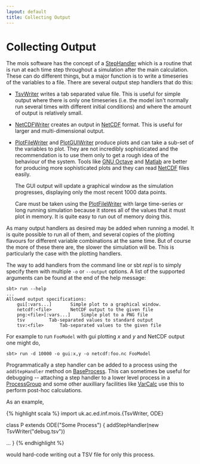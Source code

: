 ```yaml
---
layout: default
title: Collecting Output
---
```


Collecting Output
=================

The mois software has the concept of a [StepHandler] which is a routine
that is run at each time step throughout a simulation after the main
calculation. These can do different things, but a major function is 
to write a timeseries of the variables to a file. There are several
output step handlers that do this:

  * [TsvWriter] writes a tab separated value file. This is useful for
    simple output where there is only one timeseries (i.e. the model
    isn't normally run several times with different initial
    conditions) and where the amount of output is relatively small.

  * [NetCDFWriter] creates an output in [NetCDF] format. This is
    useful for larger and multi-dimensional output.

  * [PlotFileWriter] and [PlotGUIWriter] produce plots and can take a
    sub-set of the variables to plot. They are not incredibly
    sophisticated and the recommendation is to use them only to get a
    rough idea of the behaviour of the system. Tools like [GNU Octave]
    and [Matlab] are better for producing more sophisticated plots and
    they can read [NetCDF] files easily.

    The GUI output will update a graphical window as the simulation
    progresses, displaying only the most recent 1000 data points.

    Care must be taken using the [PlotFileWriter] with large
    time-series or long running simulation because it stores all of
    the values that it must plot in memory. It is quite easy to run
    out of memory doing this.

As many output handlers as desired may be added when running a
model. It is quite possible to run all of them, and several copies of
the plotting flavours for different variable combinations at the same
time. But of course the more of these there are, the slower the
simulation will be. This is particularly the case with the plotting
handlers.

The way to add handlers from the command line or sbt *repl* is to
simply specify them with multiple `-o` or `--output` options. A list
of the supported arguments can be found at the end of the help
message:

~~~~~
sbt> run --help
...
Allowed output specifications:
	gui[:vars...]		Simple plot to a graphical window.
	netcdf:<file>		NetCDF output to the given file
	png:<file>[:vars...]	Simple plot to a PNG file
	tsv			Tab-separated values to standard output
	tsv:<file>		Tab-separated values to the given file
~~~~~

For example to run `FooModel` with gui plotting *x* and *y* and NetCDF
output one might do, 

~~~~~
sbt> run -d 10000 -o gui:x,y -o netcdf:foo.nc FooModel
~~~~~

Programmatically a step handler can be added to a process using the
`addStepHandler` method on [BaseProcess]. This can sometimes be useful
for debugging -- attaching a step handler to a lower level process in
a [ProcessGroup] and some other auxilliary facilities like [VarCalc]
use this to perform post-hoc calculations.

As an example,

{% highlight scala %}
import uk.ac.ed.inf.mois.{TsvWriter, ODE}

class P extends ODE("Some Process") {
  addStepHandler(new TsvWriter("debug.tsv"))

  ...
}
{% endhighlight %}

would hard-code writing out a TSV file for only this process.

[StepHandler]: https://edinburgh-rbm.github.io/mois/api/current/#uk.ac.ed.inf.mois.StepHandler
[TsvWriter]: https://edinburgh-rbm.github.io/mois/api/current/#uk.ac.ed.inf.mois.TsvWriter
[NetCDFWriter]: https://edinburgh-rbm.github.io/mois/api/current/#uk.ac.ed.inf.mois.NetCDFWriter
[PlotFileWriter]: https://edinburgh-rbm.github.io/mois/api/current/#uk.ac.ed.inf.mois.PlotfileWriter
[PlotGUIWriter]: https://edinburgh-rbm.github.io/mois/api/current/#uk.ac.ed.inf.mois.PlotGUIWriter
[NetCDF]: http://www.unidata.ucar.edu/netcdf/
[GNU Octave]: https://gnu.org/software/octave/
[Matlab]: http://www.mathworks.co.uk/products/matlab/
[BaseProcess]: https://edinburgh-rbm.github.io/mois/api/current/#uk.ac.ed.inf.mois.BaseProcess
[ProcessGroup]: https://edinburgh-rbm.github.io/mois/api/current/#uk.ac.ed.inf.mois.ProcessGroup
[VarCalc]: https://edinburgh-rbm.github.io/mois/api/current/#uk.ac.ed.inf.mois.VarCalc
